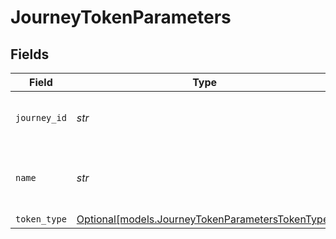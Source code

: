 # JourneyTokenParameters


## Fields

| Field                                                                                            | Type                                                                                             | Required                                                                                         | Description                                                                                      | Example                                                                                          |
| ------------------------------------------------------------------------------------------------ | ------------------------------------------------------------------------------------------------ | ------------------------------------------------------------------------------------------------ | ------------------------------------------------------------------------------------------------ | ------------------------------------------------------------------------------------------------ |
| `journey_id`                                                                                     | *str*                                                                                            | :heavy_check_mark:                                                                               | Journey ID for access token type "journey"                                                       |                                                                                                  |
| `name`                                                                                           | *str*                                                                                            | :heavy_check_mark:                                                                               | Human readable name for access token                                                             | Postman Access Token                                                                             |
| `token_type`                                                                                     | [Optional[models.JourneyTokenParametersTokenType]](../models/journeytokenparameterstokentype.md) | :heavy_minus_sign:                                                                               | N/A                                                                                              |                                                                                                  |